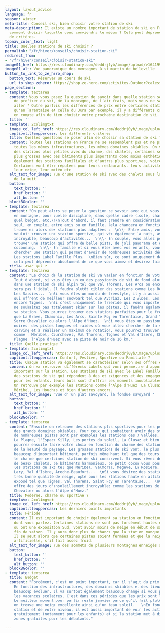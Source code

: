 ```yaml
---
layout: layout_advice
language: fr
season: winter
meta-title: Conseil ski, bien choisir votre station de ski
meta-description: Il existe un nombre important de station de ski en France. Mais
  comment choisir laquelle vous conviendra le mieux ? Cela peut déprendre de beaucoup
  de critères.
topnav_color_text: light
title: Quelles stations de ski choisir ?
permalink: "/fr/hiver/conseils/choisir-station-ski"
redirect_from:
- "/fr/hiver/conseil/choisir-station-ski"
image01_href: https://res.cloudinary.com/deddrj0yb/image/upload/v1641994384/website/Conseil%20/ines-alvarez-fdez-F-gfrzSIPZo-unsplash_qkyvuy.jpg
image01_alt: Vue panoramique des montagnes à st martin de belleville
button_to_link_to_ze_hero_shop:
  button_text: Réserver un cours de ski
  url_to_shop_zehero: https://shop.ze-hero.com/activites-Outdoor?calessonstype=all&catypegenderlistsummer=all&calessonsactivitytype=Ski&start-date=
page_sections:
- template: textarea
  content: Vous vous posez la question de savoir dans quelle station séjourner afin
    de profiter du ski, de la montagne, de l’air frais, mais vous ne savez pas où
    aller ? Outre parfois les différences de prix entre certaines stations telles
    qu'en Tarentaise et celle du Jura par exemple, il y a différents critères à prendre
    en compte afin de bien choisir votre prochaine destination de ski.
  title: ''
- template: 2colimgtxt
  image_col_left_href: https://res.cloudinary.com/deddrj0yb/image/upload/v1641994384/website/Conseil%20/teo-leguay-cwL11264paM-unsplash_xqkfej.jpg
  captiontitleuppercase: Les différents critères
  title: Quelles questions se poser afin de choisir sa station de ski ?
  content: Toutes les stations en France ne se ressemblent pas et ne présentent pas
    toutes les mêmes infrastructures, les mêmes domaines skiables. On va retrouver
    des stations plus petites avec du charme, des chalets, certaines seront beaucoup
    plus grosses avec des bâtiments plus importants donc moins esthétiques. On retrouve
    également des stations familiales et d'autres plus sportives, voire plus festives.
    Certaines vont être réputées pour leurs restaurants, leurs activités, leurs panoramas,
    leur neige, leur météo etc
  alt_text_for_image: Vue d'une station de ski avec des chalets sous la neige au début
    de la nuit
  button:
    text_button: ''
    href_button: ''
    alt_button: ''
  blockBGcolor: ''
- template: textarea
  content: "On peut alors se poser la question de savoir avec qui vous allez séjourner
    en montagne, pour quelle discipline, dans quelle cadre (isolé, charme, moderne...),
    quel budget, etc.\n\nTout d'abord, il faut prendre en considération si vous partez
    seul, en couple, entre amis ou en famille. Cela changera en fonction, car vous
    trouverez alors des stations plus adaptées :  \n\\- Entre amis, vous allez surement
    vouloir trouver une station sportive, qui vit également la nuit, avec un domaine
    incroyable, beaucoup d'activités...  \n\\- En couple, vous allez peut-être désirer
    trouver une station qui offre de belle piste, de joli panorama et des chalets
    cocooning.  \n\\- En famille et si vous êtes avec vos enfants, vous allez plutôt
    chercher une station qui permet d'avoir de nombreuses activités dédiées aux enfants.
    Les stations Label Famille Plus.  \nBien sûr, ce sont uniquement des exemples,
    cela peut déprendre absolument de ce que vous aimez et désirez faire."
  title: Avec qui ?
- template: textarea
  content: "Le choix de la station de ski va varier en fonction de votre pratique.
    Tout d'abord, si vous êtes un ou des passionnés de ski de fond alors séjourner
    dans une station de ski alpin tel que Val Thorens, Les Arcs ou encore Tignes ne
    sera pas l'idéal. Il faudra plutôt cibler des stations comme Les Rousses, La Forclaz,
    Les Saisies...  \nSi vous êtes un mordu de freestyle, il y a aussi certaines stations
    qui offrent de meilleur snowpark tel que Avoriaz, Les 2 Alpes, Les Arc, Vars ou
    encore Tignes.  \nSi c'est uniquement le freeride qui vous importe, et que vous
    ne souhaitez pas totalement skier sur les pistes, il faudra également bien choisir
    sa station. Vous pourrez trouver des stations parfaites pour le freeride tels
    que La Grave, Chamonix, Les Arcs, Sainte Foy en Tarentaise, Grand Tourmalet, Tignes,
    Serre Chevalier ou alors l'Alpe d'Huez.  \nSi vous êtes un passionné des pistes
    noires, des pistes longues et raides où vous allez chercher de la vitesse, du
    carving et à réaliser un maximum de rotation, vous pourrez trouver les stations
    comme : Méribel, Courchevel, Val Thorens, Tignes et Val d'Isère, Chamonix, La
    Plagne, l'Alpe d'Huez avec sa piste de noir de 16 km."
  title: Quelle pratique ?
- template: 2colimgtxt
  image_col_left_href: https://res.cloudinary.com/deddrj0yb/image/upload/v1641996517/website/Conseil%20/yann-allegre-aUjwjVJvJrU-unsplash_z9epra.jpg
  captiontitleuppercase: Confort, Festive, Sportive ou Familiale ?
  title: Chaque station va également se caractériser selon ses offres et ses services
  content: On va retrouver différents Labels qui vont permettre d'apporter un élément
    important sur la station. Les stations de ski avec le Label Famille Plus sont
    des stations de ski qui répondent à des et exigences et des engagements strictes
    pour les enfants. Leurs buts sont d'offrir des moments inoubliables pour les familles.
    On retrouve par exemple les stations comme l'Alpe d'Huez, La Clusaz, Les Orres,
    Méribel, Les Houches et bien d'autres encore.
  alt_text_for_image: 'Vue d''un plat savoyard, la fondue savoyard '
  button:
    text_button: ''
    href_button: ''
    alt_button: ''
  blockBGcolor: ''
- template: textarea
  content: "Ensuite on retrouve des stations plus sportives pour les personnes cherchant
    des grands domaines skiables. Pour ceux qui souhaitent avoir des stations bénéficiant
    de nombreuses pistes sont par exemples les stations des 3 Vallées, Les Arcs et
    La Plagne, l'Espace Killy, Les portes du soleil, La Clusaz et bien d'autre  \nVous
    pourrez ensuite faire votre choix en fonction du charme des stations, de l'architecture,
    de la beauté du paysage. Les grosses stations de ski vont, le plus souvent, comporter
    beaucoup d'important bâtiment, parfois même haut tel que des tours. Cela casse
    le charme que certaines station de ski conservent. Si vous rêvez de station parsemé
    de beaux chalets, de bâtiments harmonieux, de petit cocon vous pourrez trouver
    les stations de ski tel que Méribel, Valmorel, Mégève, La Rosière, Aussois, Saint
    Lary, Val d'Isère, Areche-Beaufort...  \nSi vous désirez des stations avec une
    très bonne qualité de neige, opté pour les stations haute en altitude ou bien
    exposé tel que Tignes, Val Thorens, Saint Foy en Tarentaise...  \nCertaines stations
    offre des jours d'ensoleillement incroyables comme les stations de ski de Serre
    Chevalier ou alors l'Alpe d'Huez."
  title: Moderne, charme ou sportive ?
- template: 2colimgtxt
  image_col_left_href: https://res.cloudinary.com/deddrj0yb/image/upload/v1641994384/website/Conseil%20/ines-alvarez-fdez-F-gfrzSIPZo-unsplash_qkyvuy.jpg
  captiontitleuppercase: Les derniers points importants
  title: Période
  content: Il est important de choisir également sa station en fonction de la période
    dont vous partez. Certaines stations ne sont pas forcément hautes en altitudes
    ou ont une exposition Sud, vont avoir moins de neige en début de saison et en
    fin de saison. Il y aura donc plus de chance que la station manque d'enneigement.
    Il se peut alors que certaines pistes soient fermées et que la neige soit surtout
    artificielle, s'il fait assez froid.
  alt_text_for_image: Vue des sommets de plusieurs montagnes enneigés avec des nuages
  button:
    text_button: ''
    href_button: ''
    alt_button: ''
  blockBGcolor: ''
- template: textarea
  title: Budget
  content: "Forcément, c'est un point important, car il s'agit du prix de votre séjour.
    En fonction des infrastructures, des domaines skiables et des lieux, le prix peut
    beaucoup évoluer. Il va surtout également beaucoup changé si vous partez pendant
    les vacances scolaires. C'est dans ces périodes que les prix sont les plus chers.
    Le meilleur moment pour partir reste janvier parce qu'il fait plutôt froid et
    on trouve une neige excellente ainsi qu'un beau soleil.   \nEn fonction de la
    station et de votre niveau, il est aussi important de voir les activités disponibles
    gratuitement (notamment pour les enfants) et si la station met à disposition des
    zones gratuites pour les débutants."

---
```

